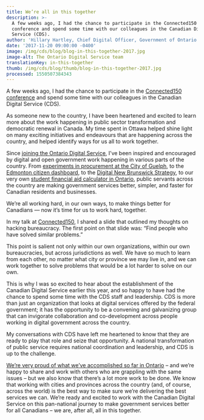 ```yaml
---
title: We’re all in this together
description: >-
  A few weeks ago, I had the chance to participate in the Connected150
  conference and spend some time with our colleagues in the Canadian Digital
  Service (CDS).
author: 'Hillary Hartley, Chief Digital Officer, Government of Ontario'
date: '2017-11-20 09:00:00 -0400'
image: /img/cds/blog/blog-in-this-together-2017.jpg
image-alt: The Ontario Digital Service team
translationKey: in-this-together
thumb: /img/cds/blog/thumb/blog-in-this-together-2017.jpg
processed: 1550507384343
---
```

A few weeks ago, I had the chance to participate in the [Connected150 conference](http://www.connected150.ca) and spend some time with our colleagues in the Canadian Digital Service (CDS). 

As someone new to the country, I have been heartened and excited to learn more about the work happening in public sector transformation and democratic renewal in Canada. My time spent in Ottawa helped shine light on many exciting initiatives and endeavours that are happening across the country, and helped identify ways for us all to work together.

Since [joining the Ontario Digital Service](https://medium.com/ontariodigital/hello-ontario-f11c4e0a847), I’ve been inspired and encouraged by digital and open government work happening in various parts of the country. From [experiments in procurement at the City of Guelph](http://open.guelph.ca/accelerator/), to the [Edmonton citizen dashboard](https://dashboard.edmonton.ca), to the [Digital New Brunswick Strategy](http://www2.gnb.ca/content/gnb/en/departments/treasury_board/office_of_the_chief_information_officer/content/do.html), to our very own [student financial aid calculator in Ontario](https://medium.com/ontariodigital/osap-a-new-financial-aid-calculator-4abe61118f8e), public servants across the country are making government services better, simpler, and faster for Canadian residents and businesses.

We’re all working hard, in our own ways, to make things better for Canadians — now it’s time for us to work hard, together.

In my talk at [Connected150](http://www.connected150.ca), I shared a slide that outlined my thoughts on hacking bureaucracy. The first point on that slide was: “Find people who have solved similar problems.”

This point is salient not only within our own organizations, within our own bureaucracies, but across jurisdictions as well. We have so much to learn from each other, no matter what city or province we may live in, and we can work together to solve problems that would be a lot harder to solve on our own.

This is why I was so excited to hear about the establishment of the Canadian Digital Service earlier this year, and so happy to have had the chance to spend some time with the CDS staff and leadership. CDS is more than just an organization that looks at digital services offered by the federal government; it has the opportunity to be a convening and galvanizing group that can invigorate collaboration and co-development across people working in digital government across the country.

My conversations with CDS have left me heartened to know that they are ready to play that role and seize that opportunity. A national transformation of public service requires national coordination and leadership, and CDS is up to the challenge.

[We’re very proud of what we’ve accomplished so far in Ontario](https://medium.com/ontariodigital) – and we’re happy to share and work with others who are grappling with the same issues – but we also know that there’s a lot more work to be done. We know that working with cities and provinces across the country (and, of course, across the world) is the best way to make sure we’re delivering the best services we can. We’re ready and excited to work with the Canadian Digital Service on this pan-national journey to make government services better for all Canadians – we are, after all, all in this together.



